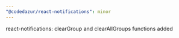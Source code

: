 ```yaml
---
"@codedazur/react-notifications": minor
---
```


react-notifications: clearGroup and clearAllGroups functions added

